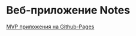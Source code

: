 # Веб-приложение Notes

[MVP приложения на Github-Pages](https://mishenkoil.github.io/notes-app-compscicenter/)
